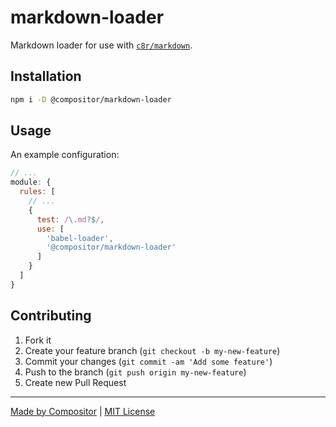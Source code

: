 # markdown-loader

Markdown loader for use with [`c8r/markdown`](https://github.com/c8r/markdown).

## Installation

```sh
npm i -D @compositor/markdown-loader
```

## Usage

An example configuration:

```js
// ...
module: {
  rules: [
    // ...
    {
      test: /\.md?$/,
      use: [
        'babel-loader',
        '@compositor/markdown-loader'
      ]
    }
  ]
}
```

## Contributing

1. Fork it
2. Create your feature branch (`git checkout -b my-new-feature`)
3. Commit your changes (`git commit -am 'Add some feature'`)
4. Push to the branch (`git push origin my-new-feature`)
5. Create new Pull Request

***

[Made by Compositor](https://compositor.io/)
|
[MIT License](../license)
